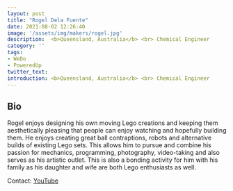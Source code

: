 ```yaml
---
layout: post
title: "Rogel Dela Fuente"
date: 2021-08-02 12:26:40
image: '/assets/img/makers/rogel.jpg'
description:  <b>Queensland, Australia</b> <br> Chemical Engineer
category: ''
tags:
- WeDo
- PoweredUp
twitter_text:
introduction: <b>Queensland, Australia</b> <br> Chemical Engineer
---
```




## Bio

Rogel enjoys designing his own moving Lego creations and keeping them aesthetically pleasing that people can enjoy watching and hopefully building them. He enjoys creating great ball contraptions, robots and alternative builds of existing Lego sets. This allows him to pursue and combine his passion for mechanics, programming, photography, video-taking and also serves as his artistic outlet. This is also a bonding activity for him with his family as his daughter and wife are both Lego enthusiasts as well.

Contact: [YouTube](https://www.youtube.com/channel/UCcJa0yfb6kL1KuAEwCBQlRw)
